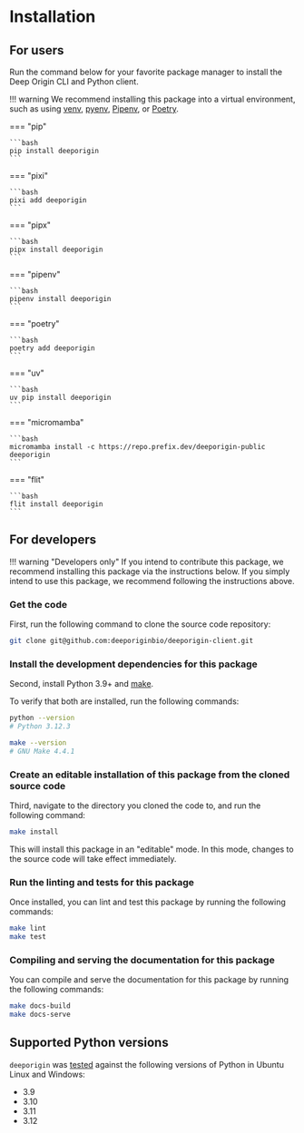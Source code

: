 # Installation

## For users

Run the command below for your favorite package manager to install the Deep Origin CLI and Python client.

!!! warning
    We recommend installing this package into a virtual environment, such as using [venv](https://docs.python.org/3/library/venv.html), [pyenv](https://github.com/pyenv/pyenv), [Pipenv](https://pipenv.pypa.io/en/latest/), or [Poetry](https://python-poetry.org/).

=== "pip"

    ```bash
    pip install deeporigin
    ```

=== "pixi"

    ```bash
    pixi add deeporigin
    ```

=== "pipx"

    ```bash
    pipx install deeporigin
    ```

=== "pipenv"

    ```bash
    pipenv install deeporigin
    ```

=== "poetry"

    ```bash
    poetry add deeporigin
    ```

=== "uv"

    ```bash
    uv pip install deeporigin
    ```

=== "micromamba"

    ```bash
    micromamba install -c https://repo.prefix.dev/deeporigin-public deeporigin
    ```

=== "flit"

    ```bash
    flit install deeporigin
    ```

## For developers

!!! warning "Developers only"
    If you intend to contribute this package, we recommend installing this package via the instructions below. If you simply intend to use this package, we recommend following the instructions above.

### Get the code

First, run the following command to clone the source code repository:

```bash
git clone git@github.com:deeporiginbio/deeporigin-client.git
```

### Install the development dependencies for this package

Second, install Python 3.9+ and
[make](https://www.gnu.org/software/make/).

To verify that both are installed, run the following commands:

```bash
python --version
# Python 3.12.3

make --version
# GNU Make 4.4.1
```

### Create an editable installation of this package from the cloned source code

Third, navigate to the directory you cloned the code to, and run the following command:

```bash
make install
```

This will install this package in an "editable" mode. In this mode, changes to the source code will take effect
immediately.

### Run the linting and tests for this package

Once installed, you can lint and test this package by running the following commands:

```bash
make lint
make test
```

### Compiling and serving the documentation for this package

You can compile and serve the documentation for this package by running the following commands:

```bash
make docs-build
make docs-serve
```

## Supported Python versions

`deeporigin` was [tested](https://github.com/deeporiginbio/deeporigin-client/actions/workflows/main.yml) against the following versions of Python in Ubuntu Linux and Windows:

- 3.9
- 3.10
- 3.11
- 3.12
